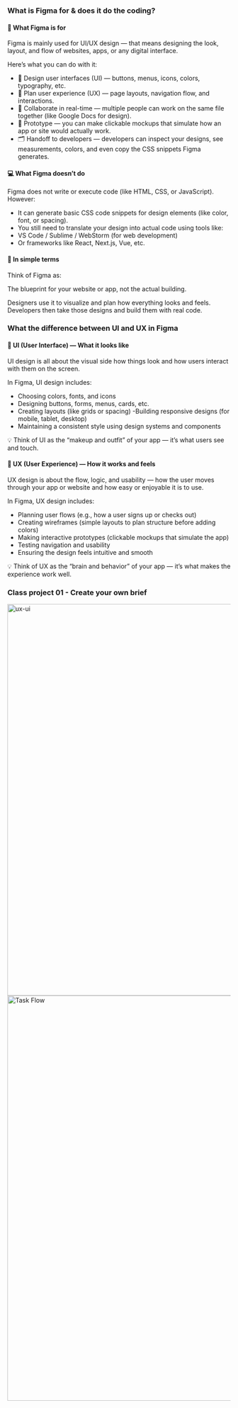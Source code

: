 ### What is Figma for & does it do the coding?

#### 🧠 What Figma is for

Figma is mainly used for UI/UX design — that means designing the look, layout, and flow of websites, apps, or any digital interface.

Here’s what you can do with it:
- 🎨 Design user interfaces (UI) — buttons, menus, icons, colors, typography, etc.
- 🧭 Plan user experience (UX) — page layouts, navigation flow, and interactions.
- 🤝 Collaborate in real-time — multiple people can work on the same file together (like Google Docs for design).
- 🧩 Prototype — you can make clickable mockups that simulate how an app or site would actually work.
- 🗂️ Handoff to developers — developers can inspect your designs, see measurements, colors, and even copy the CSS snippets Figma generates.


#### 💻 What Figma doesn’t do

Figma does not write or execute code (like HTML, CSS, or JavaScript).
However:
- It can generate basic CSS code snippets for design elements (like color, font, or spacing).
- You still need to translate your design into actual code using tools like:
- VS Code / Sublime / WebStorm (for web development)
- Or frameworks like React, Next.js, Vue, etc.


#### 🚀 In simple terms

Think of Figma as:

The blueprint for your website or app, not the actual building.

Designers use it to visualize and plan how everything looks and feels.
Developers then take those designs and build them with real code.

### What the difference between UI and UX in Figma

#### 🎨 UI (User Interface) — What it looks like

UI design is all about the visual side how things look and how users interact with them on the screen.

In Figma, UI design includes:
- Choosing colors, fonts, and icons
- Designing buttons, forms, menus, cards, etc.
- Creating layouts (like grids or spacing)
-Building responsive designs (for mobile, tablet, desktop)
- Maintaining a consistent style using design systems and components

💡 Think of UI as the “makeup and outfit” of your app — it’s what users see and touch.


#### 🧠 UX (User Experience) — How it works and feels

UX design is about the flow, logic, and usability — how the user moves through your app or website and how easy or enjoyable it is to use.

In Figma, UX design includes:
- Planning user flows (e.g., how a user signs up or checks out)
- Creating wireframes (simple layouts to plan structure before adding colors)
- Making interactive prototypes (clickable mockups that simulate the app)
- Testing navigation and usability
- Ensuring the design feels intuitive and smooth

💡 Think of UX as the “brain and behavior” of your app — it’s what makes the experience work well.

### Class project 01 - Create your own brief

<img width="800" height="884" alt="ux-ui" src="https://github.com/user-attachments/assets/d0f3ba65-fe17-4262-9bac-1f95c10e149b" />




<img width="602" height="915" alt="Task Flow" src="https://github.com/user-attachments/assets/f5637974-9df1-4dd6-ad21-224078ee6a7e" />


